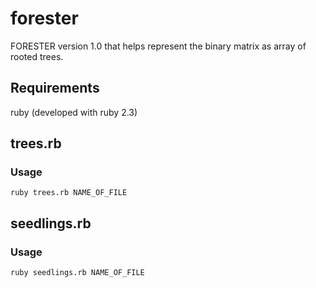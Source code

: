 # forester
FORESTER version 1.0 that helps represent the binary matrix as array of rooted trees. 
## Requirements
ruby (developed with ruby 2.3)

## trees.rb
### Usage
```
ruby trees.rb NAME_OF_FILE
```

## seedlings.rb
### Usage
```
ruby seedlings.rb NAME_OF_FILE
```
